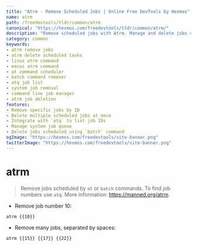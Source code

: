 ```yaml
---
title: "Atrm - Remove Scheduled Jobs | Online Free DevTools by Hexmos"
name: atrm
path: /freedevtools/tldr/common/atrm
canonical: "https://hexmos.com/freedevtools/tldr/common/atrm/"
description: "Remove scheduled jobs with Atrm. Manage and delete jobs created using the `at` command, ensuring efficient system resource management. Free online tool, no registration required."
category: common
keywords:
- atrm remove jobs
- atrm delete scheduled tasks
- linux atrm command
- macos atrm command
- at command scheduler
- batch command remover
- atq job list
- system job removal
- command line job manager
- atrm job deletion
features:
- Remove specific jobs by ID
- Delete multiple scheduled jobs at once
- Integrate with `atq` to list job IDs
- Manage system job queue
- Delete jobs scheduled using `batch` command
ogImage: "https://hexmos.com/freedevtools/site-banner.png"
twitterImage: "https://hexmos.com/freedevtools/site-banner.png"
---
```


# atrm

> Remove jobs scheduled by `at` or `batch` commands.
> To find job numbers use `atq`.
> More information: <https://manned.org/atrm>.

- Remove job number 10:

`atrm {{10}}`

- Remove many jobs, separated by spaces:

`atrm {{15}} {{17}} {{22}}`
